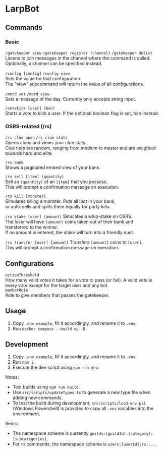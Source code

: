 # LarpBot
## Commands
### Basic
`/gatekeeper view` `/gatekeeper register (channel)` `/gatekeeper delist` \
Listens to join messages in the channel where the command is called. \
Optionally, a channel can be specified instead. 

`/config [config]` `/config view` \
Sets the value for that configuration. \
The "view" subcommand will return the value of all configurations.

`/motd set` `/motd view` \
Sets a message of the day. Currently only accepts string input.

`/votekick [user] (ban)` \
Starts a vote to kick a user. If the optional boolean flag is set, ban instead.

### OSRS-related (/rs)
`/rs clue open` `/rs clue stats` \
Opens clues and views your clue stats. \
Clue tiers are random, ranging from medium to master and are weighted towards hard and elite.

`/rs bank` \
Shows a paginated embed view of your bank.

`/rs sell [item] (quantity)` \
Sell an `(quantity)` of an `[item]` that you possess. \
This will prompt a confirmation message on execution.

`/rs kill [monster]` \
Simulates killing a monster. Puts all loot in your bank, \
or auto-sells and splits them equally for party kills.

`/rs stake [user] (amount)`
Simulates a whip-stake on OSRS. \
The loser will have `(amount)` coins taken out of their bank and \
transferred to the winner. \
If no amount is entered, the stake will turn into a friendly duel.

`/rs transfer [user] [amount]`
Transfers `[amount]` coins to `[user]`. \
This will prompt a confirmation message on execution.



## Configurations
`actionThreshold` \
How many valid votes it takes for a vote to pass (or fail). A valid vote is every vote except for the target user and any bot. \
`memberRole` \
Role to give members that passes the gatekeeper.

## Usage
1. Copy `.env.example`, fill it accordingly, and rename it to `.env`.
2. Run `docker compose --build up -D`.

## Development
1. Copy `.env.example`, fill it accordingly, and rename it to `.env`.
2. Run `npm i`.
3. Execute the dev script using `npm run dev`.

Notes:
- Test builds using `npm run build`.
- Use `src/scripts/updateTypes.ts` to generate a new type file when adding new commands.
- To test the build during development, `src/scripts/load-env.ps1` (Windows Powershell) is provided to copy all `.env` variables into the environment.

Redis:
- The namespace scheme is currently `guilds:[guildId]:[category]:[subcategories]`.
- For `rs` commands, the namespace scheme is `users:[userId]:rs:...`.
